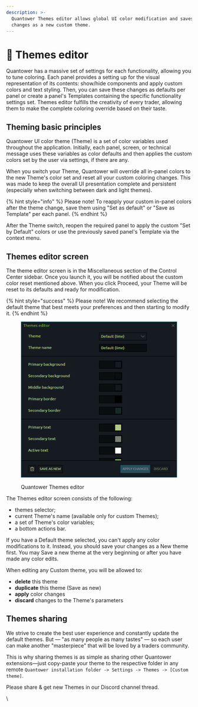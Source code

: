 ```yaml
---
description: >-
  Quantower Themes editor allows global UI color modification and saves these
  changes as a new custom theme.
---
```


# 🎨 Themes editor

Quantower has a massive set of settings for each functionality, allowing you to tune coloring. Each panel provides a setting up for the visual representation of its contents: show/hide components and apply custom colors and text styling. Then, you can save these changes as defaults per panel or create a panel's Templates containing the specific functionality settings set. Themes editor fulfills the creativity of every trader, allowing them to make the complete coloring override based on their taste.

## Theming basic principles

Quantower UI color theme (Theme) is a set of color variables used throughout the application. Initially, each panel, screen, or technical message uses these variables as color defaults and then applies the custom colors set by the user via settings, if there are any.&#x20;

When you switch your Theme, Quantower will override all in-panel colors to the new Theme's color set and reset all your custom coloring changes. This was made to keep the overall UI presentation complete and persistent (especially when switching between dark and light themes).&#x20;

{% hint style="info" %}
Please note! To reapply your custom in-panel colors after the theme change, save them using "Set as default" or "Save as Template" per each panel.&#x20;
{% endhint %}

After the Theme switch, reopen the required panel to apply the custom "Set by Default" colors or use the previously saved panel's Template via the context menu.

## Themes editor screen

The theme editor screen is in the Miscellaneous section of the Control Center sidebar. Once you launch it, you will be notified about the custom color reset mentioned above. When you click Proceed, your Theme will be reset to its defaults and ready for modification.&#x20;

{% hint style="success" %}
Please note! We recommend selecting the default theme that best meets your preferences and then starting to modify it.
{% endhint %}

<figure><img src="../.gitbook/assets/image1 1.png" alt=""><figcaption><p>Quantower Themes editor</p></figcaption></figure>

The Themes editor screen consists of the following:

* themes selector;
* current Theme's name (available only for custom Themes);
* a set of Theme's color variables;
* a bottom actions bar.

If you have a Default theme selected, you can't apply any color modifications to it. Instead, you should save your changes as a New theme first. You may Save a new theme at the very beginning or after you have made any color edits.&#x20;

When editing any Custom theme, you will be allowed to:

* **delete** this theme
* **duplicate** this theme (Save as new)
* **apply** color changes
* **discard** changes to the Theme's parameters

## Themes sharing

We strive to create the best user experience and constantly update the default themes. But — "as many people as many tastes" — so each user can make another "masterpiece" that will be loved by a traders community.&#x20;

This is why sharing themes is as simple as sharing other Quantower extensions—just copy-paste your theme to the respective folder in any remote `Quantower installation folder -> Settings -> Themes -> [Custom theme]`.&#x20;

Please share & get new Themes in our Discord channel thread.&#x20;

\
